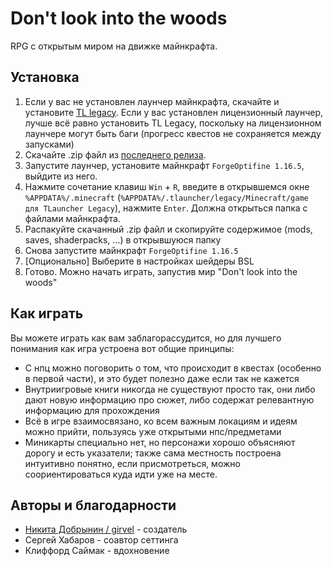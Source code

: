# Don't look into the woods
RPG с открытым миром на движке майнкрафта.

## Установка
1. Если у вас не установлен лаунчер майнкрафта, скачайте и установите [TL legacy](https://tlaun.ch/). Если у вас установлен лицензионный лаунчер, лучше всё равно установить TL Legacy, поскольку на лицензионном лаунчере могут быть баги (прогресс квестов не сохраняется между запусками)
2. Скачайте .zip файл из [последнего релиза](https://github.com/girvel/dont_look_into_the_woods/releases/latest).
3. Запустите лаунчер, установите майнкрафт `ForgeOptifine 1.16.5`, выйдите из него.
4. Нажмите сочетание клавиш `Win` + `R`, введите в открывшемся окне `%APPDATA%/.minecraft` (`%APPDATA%/.tlauncher/legacy/Minecraft/game для TLauncher Legacy`), нажмите `Enter`. Должна открыться папка с файлами майнкрафта.
5. Распакуйте скачанный .zip файл и скопируйте содержимое (mods, saves, shaderpacks, ...) в открывшуюся папку
6. Снова запустите майнкрафт `ForgeOptifine 1.16.5`
7. [Опционально] Выберите в настройках шейдеры BSL
8. Готово. Можно начать играть, запустив мир "Don't look into the woods"

## Как играть

Вы можете играть как вам заблагорассудится, но для лучшего понимания как игра устроена вот общие принципы:

- С нпц можно поговорить о том, что происходит в квестах (особенно в первой части), и это будет полезно даже если так не кажется
- Внутриигровые книги никогда не существуют просто так, они либо дают новую информацию про сюжет, либо содержат релевантную информацию для прохождения
- Всё в игре взаимосвязано, ко всем важным локациям и идеям можно прийти, пользуясь уже открытыми нпс/предметами
- Миникарты специально нет, но персонажи хорошо объясняют дорогу и есть указатели; также сама местность построена интуитивно понятно, если присмотреться, можно соориентироваться куда идти уже на месте.

## Авторы и благодарности

- [Никита Добрынин / girvel](https://github.com/girvel/) - создатель
- Сергей Хабаров - соавтор сеттинга
- Клиффорд Саймак - вдохновение
